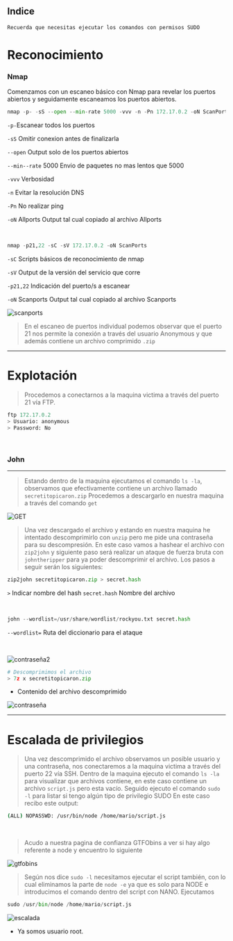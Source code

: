 ## Indice






`Recuerda que necesitas ejecutar los comandos con permisos SUDO`
# Reconocimiento

### Nmap

Comenzamos con un escaneo básico con Nmap para revelar los puertos abiertos y seguidamente escaneamos los puertos abiertos.
````python
nmap -p- -sS --open --min-rate 5000 -vvv -n -Pn 172.17.0.2 -oN ScanPorts
````
`-p-`Escanear todos los puertos

`-sS` Omitir conexion antes de finalizarla

`--open` Output solo de los puertos abiertos

`--min--rate` 5000 Envio de paquetes no mas lentos que 5000

`-vvv` Verbosidad

`-n` Evitar la resolución DNS

`-Pn` No realizar ping

`-oN` Allports Output tal cual copiado al archivo Allports

<p>
&nbsp;
</p>

````python
nmap -p21,22 -sC -sV 172.17.0.2 -oN ScanPorts
````

`-sC` Scripts básicos de reconocimiento de nmap

`-sV` Output de la versión del servicio que corre

`-p21,22` Indicación del puerto/s a escanear

`-oN` Scanports Output tal cual copiado al archivo Scanports

![scanports](https://github.com/owl3r/Dockerlabs.-ES/assets/169026357/3993a20e-dcdf-470b-b982-eb1d6de34e5d)

> En el escaneo de puertos individual podemos observar que el puerto 21 nos permite la conexión a través del usuario Anonymous y que además contiene un archivo comprimido `.zip`
-------

# Explotación

> Procedemos a conectarnos a la maquina victima a través del puerto 21 vía FTP.
````python
ftp 172.17.0.2
> Usuario: anonymous
> Password: No
````
<p>
&nbsp;
</p>

### John
-------
>Estando dentro de la maquina ejecutamos el comando `ls -la`, observamos que efectivamente contiene un archivo llamado `secretitopicaron.zip`
>Procedemos a descargarlo en nuestra maquina a través del comando `get` 

![GET](https://github.com/owl3r/Dockerlabs.-ES/assets/169026357/d56e70dc-9127-4595-a206-80d8b3e77e37)

>Una vez descargado el archivo y estando en nuestra maquina he intentado descomprimirlo con `unzip` pero me pide una contraseña para su descompresión.
>En este caso vamos a hashear el archivo con `zip2john` y siguiente paso será realizar un ataque de fuerza bruta con `johntheripper` para ya poder descomprimir el archivo.
>Los pasos a seguir serán los siguientes:

````python
zip2john secretitopicaron.zip > secret.hash
````
`>` Indicar nombre del hash
`secret.hash` Nombre del archivo

<p>
&nbsp;
</p>

````python
john --wordlist=/usr/share/wordlist/rockyou.txt secret.hash
````
`--wordlist=` Ruta del diccionario para el ataque

<p>
&nbsp;
</p>

![contraseña2](https://github.com/owl3r/Dockerlabs.-ES/assets/169026357/bf7d7594-23a9-42fe-ae90-4dea02a527e5)

````python
# Descomprimimos el archivo
> 7z x secretitopicaron.zip
````


- Contenido del archivo descomprimido

![contraseña](https://github.com/owl3r/Dockerlabs.-ES/assets/169026357/e4b62bb4-d28f-404b-8021-6224d3159f29)

--------
# Escalada de privilegios


> Una vez descomprimido el archivo observamos un posible usuario y una contraseña, nos conectaremos a la maquina victima a través del puerto 22 vía SSH.
> Dentro de la maquina ejecuto el comando `ls -la ` para visualizar que archivos contiene, en este caso contiene un archivo `script.js` pero esta vacío.
> Seguido ejecuto el comando `sudo -l` para listar si tengo algún tipo de privilegio SUDO
> En este caso recibo este output:

````bash
(ALL) NOPASSWD: /usr/bin/node /home/mario/script.js
````

<p>
&nbsp;
</p>

>Acudo a nuestra pagina de confianza GTFObins a ver si hay algo referente a node y encuentro lo siguiente

![gtfobins](https://github.com/owl3r/Dockerlabs.-ES/assets/169026357/c3c727ed-50ac-459a-acdd-5386a1d9aaf7)

>Según nos dice `sudo -l` necesitamos ejecutar el script también, con lo cual eliminamos la parte de `node -e` ya que es solo para NODE e introducimos el comando dentro del script con NANO.
>Ejecutamos
````python
sudo /usr/bin/node /home/mario/script.js
````

![escalada](https://github.com/owl3r/Dockerlabs.-ES/assets/169026357/86de7171-40a2-46ac-a331-0e2e942ecd8c)

- Ya somos usuario root.

